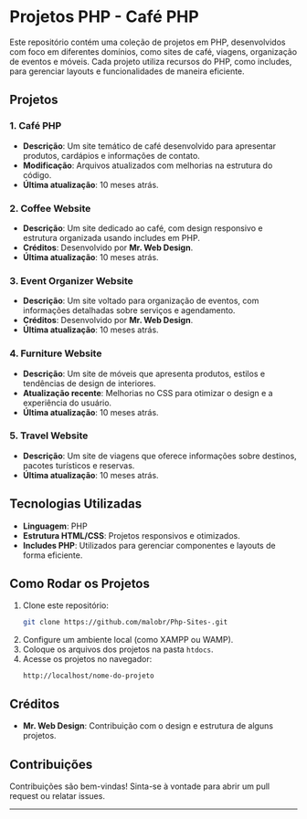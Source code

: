 # Projetos PHP - Café PHP


Este repositório contém uma coleção de projetos em PHP, desenvolvidos com foco em diferentes domínios, como sites de café, viagens, organização de eventos e móveis. Cada projeto utiliza recursos do PHP, como includes, para gerenciar layouts e funcionalidades de maneira eficiente.

## Projetos

### 1. **Café PHP**
   - **Descrição**: Um site temático de café desenvolvido para apresentar produtos, cardápios e informações de contato.
   - **Modificação**: Arquivos atualizados com melhorias na estrutura do código.
   - **Última atualização**: 10 meses atrás.

### 2. **Coffee Website**
   - **Descrição**: Um site dedicado ao café, com design responsivo e estrutura organizada usando includes em PHP.
   - **Créditos**: Desenvolvido por **Mr. Web Design**.
   - **Última atualização**: 10 meses atrás.

### 3. **Event Organizer Website**
   - **Descrição**: Um site voltado para organização de eventos, com informações detalhadas sobre serviços e agendamento.
   - **Créditos**: Desenvolvido por **Mr. Web Design**.
   - **Última atualização**: 10 meses atrás.

### 4. **Furniture Website**
   - **Descrição**: Um site de móveis que apresenta produtos, estilos e tendências de design de interiores.
   - **Atualização recente**: Melhorias no CSS para otimizar o design e a experiência do usuário.
   - **Última atualização**: 10 meses atrás.

### 5. **Travel Website**
   - **Descrição**: Um site de viagens que oferece informações sobre destinos, pacotes turísticos e reservas.
   - **Última atualização**: 10 meses atrás.

## Tecnologias Utilizadas
- **Linguagem**: PHP
- **Estrutura HTML/CSS**: Projetos responsivos e otimizados.
- **Includes PHP**: Utilizados para gerenciar componentes e layouts de forma eficiente.

## Como Rodar os Projetos
1. Clone este repositório:  
   ```bash
   git clone https://github.com/malobr/Php-Sites-.git
   ```
2. Configure um ambiente local (como XAMPP ou WAMP).
3. Coloque os arquivos dos projetos na pasta `htdocs`.
4. Acesse os projetos no navegador:  
   ```plaintext
   http://localhost/nome-do-projeto
   ```

## Créditos
- **Mr. Web Design**: Contribuição com o design e estrutura de alguns projetos.

## Contribuições
Contribuições são bem-vindas! Sinta-se à vontade para abrir um pull request ou relatar issues.

--- 

